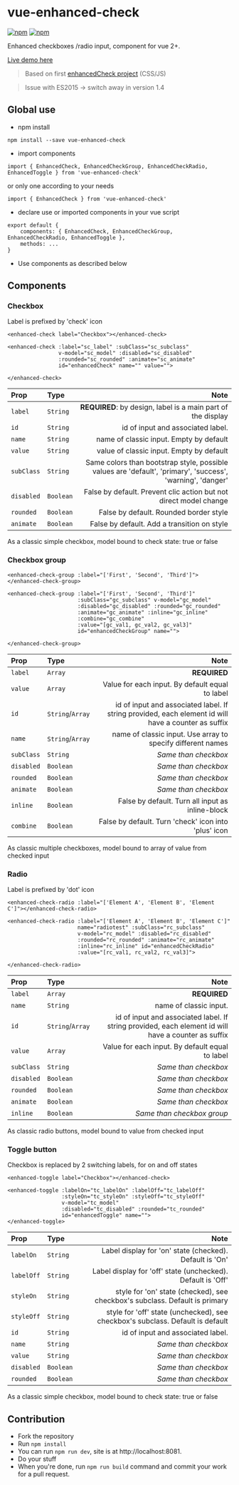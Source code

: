 # vue-enhanced-check
[![npm](https://img.shields.io/npm/v/vue-enhanced-check.svg)](https://www.npmjs.com/package/vue-flickity)
[![npm](https://img.shields.io/npm/dt/vue-enhanced-check.svg)](https://www.npmjs.com/package/vue-flickity)

Enhanced checkboxes /radio input, component for vue 2+.

[Live demo here](https://keiwen.github.io/vue-enhancedCheck/)

> Based on first [enhancedCheck project](https://github.com/Keiwen/enhancedCheck) (CSS/JS)

> Issue with ES2015 -> switch away in version 1.4

## Global use
- npm install
```
npm install --save vue-enhanced-check
```
- import components
```
import { EnhancedCheck, EnhancedCheckGroup, EnhancedCheckRadio, EnhancedToggle } from 'vue-enhanced-check'
```
or only one according to your needs
```
import { EnhancedCheck } from 'vue-enhanced-check'
```
- declare use or imported components in your vue script
```
export default {
    components: { EnhancedCheck, EnhancedCheckGroup, EnhancedCheckRadio, EnhancedToggle },
    methods: ...
}
```
- Use components as described below

## Components
### Checkbox
Label is prefixed by 'check' icon
```
<enhanced-check label="Checkbox"></enhanced-check>
```
```
<enhanced-check :label="sc_label" :subClass="sc_subclass"
                v-model="sc_model" :disabled="sc_disabled"
                :rounded="sc_rounded" :animate="sc_animate"
                id="enhancedCheck" name="" value="">

</enhanced-check>
```


| Prop | Type | Note
| :--- | :--- | ---: |
| `label` | `String` | **REQUIRED**: by design, label is a main part of the display |
| `id` | `String` | id of input and associated label. |
| `name` | `String` | name of classic input. Empty by default |
| `value` | `String` | value of classic input. Empty by default |
| `subClass` | `String` | Same colors than bootstrap style, possible values are 'default', 'primary', 'success', 'warning', 'danger' |
| `disabled` | `Boolean` | False by default. Prevent clic action but not direct model change |
| `rounded` | `Boolean` | False by default. Rounded border style |
| `animate` | `Boolean` | False by default. Add a transition on style |

As a classic simple checkbox, model bound to check state: true or false


### Checkbox group
```
<enhanced-check-group :label="['First', 'Second', 'Third']"></enhanced-check-group>
```
```
<enhanced-check-group :label="['First', 'Second', 'Third']"
                      :subClass="gc_subclass" v-model="gc_model"
                      :disabled="gc_disabled" :rounded="gc_rounded"
                      :animate="gc_animate" :inline="gc_inline"
                      :combine="gc_combine"
                      :value="[gc_val1, gc_val2, gc_val3]"
                      id="enhancedCheckGroup" name="">
    
</enhanced-check-group>
```


| Prop | Type | Note
| :--- | :--- | ---: |
| `label` | `Array` | **REQUIRED** |
| `value` | `Array` | Value for each input. By default equal to label |
| `id` | `String`/`Array` | id of input and associated label. If string provided, each element id will have a counter as suffix |
| `name` | `String`/`Array` | name of classic input. Use array to specify different names |
| `subClass` | `String` | *Same than checkbox* |
| `disabled` | `Boolean` | *Same than checkbox* |
| `rounded` | `Boolean` | *Same than checkbox* |
| `animate` | `Boolean` | *Same than checkbox* |
| `inline` | `Boolean` | False by default. Turn all input as inline-block |
| `combine` | `Boolean` | False by default. Turn 'check' icon into 'plus' icon |

As classic multiple checkboxes, model bound to array of value from checked input


### Radio
Label is prefixed by 'dot' icon
```
<enhanced-check-radio :label="['Element A', 'Element B', 'Element C']"></enhanced-check-radio>
```
```
<enhanced-check-radio :label="['Element A', 'Element B', 'Element C']"
                      name="radiotest" :subClass="rc_subclass"
                      v-model="rc_model" :disabled="rc_disabled"
                      :rounded="rc_rounded" :animate="rc_animate"
                      :inline="rc_inline" id="enhancedCheckRadio" 
                      :value="[rc_val1, rc_val2, rc_val3]">

</enhanced-check-radio>
```


| Prop | Type | Note
| :--- | :--- | ---: |
| `label` | `Array` | **REQUIRED** |
| `name` | `String` | name of classic input. |
| `id` | `String`/`Array` | id of input and associated label. If string provided, each element id will have a counter as suffix |
| `value` | `Array` | Value for each input. By default equal to label |
| `subClass` | `String` | *Same than checkbox* |
| `disabled` | `Boolean` | *Same than checkbox* |
| `rounded` | `Boolean` | *Same than checkbox* |
| `animate` | `Boolean` | *Same than checkbox* |
| `inline` | `Boolean` | *Same than checkbox group* |

As classic radio buttons, model bound to value from checked input

### Toggle button
Checkbox is replaced by 2 switching labels, for on and off states
```
<enhanced-toggle label="Checkbox"></enhanced-check>
```
```
<enhanced-toggle :labelOn="tc_labelOn" :labelOff="tc_labelOff"
                 :styleOn="tc_styleOn" :styleOff="tc_styleOff"
                 v-model="tc_model"
                 :disabled="tc_disabled" :rounded="tc_rounded"
                 id="enhancedToggle" name="">
</enhanced-toggle>
```


| Prop | Type | Note
| :--- | :--- | ---: |
| `labelOn` | `String` | Label display for 'on' state (checked). Default is 'On' |
| `labelOff` | `String` | Label display for 'off' state (unchecked). Default is 'Off' |
| `styleOn` | `String` | style for 'on' state (checked), see checkbox's subclass. Default is primary |
| `styleOff` | `String` | style for 'off' state (unchecked), see checkbox's subclass. Default is default |
| `id` | `String` | id of input and associated label. |
| `name` | `String` | *Same than checkbox* |
| `value` | `String` | *Same than checkbox* |
| `disabled` | `Boolean` | *Same than checkbox* |
| `rounded` | `Boolean` | *Same than checkbox* |

As a classic simple checkbox, model bound to check state: true or false

## Contribution
- Fork the repository
- Run `npm install`
- You can run `npm run dev`, site is at http://localhost:8081.
- Do your stuff
- When you're done, run `npm run build` command and commit your work for a pull request.

